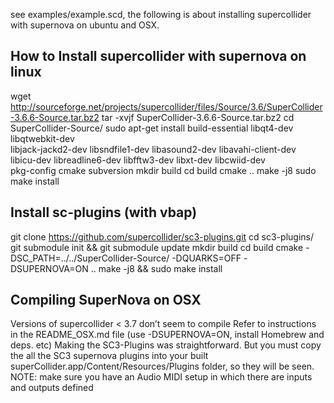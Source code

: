 see examples/example.scd, the following is about installing supercollider with supernova on ubuntu and OSX.

How to Install supercollider with supernova on linux
----------------------------------------------------

wget http://sourceforge.net/projects/supercollider/files/Source/3.6/SuperCollider-3.6.6-Source.tar.bz2
tar -xvjf SuperCollider-3.6.6-Source.tar.bz2
cd SuperCollider-Source/
sudo apt-get install build-essential libqt4-dev libqtwebkit-dev \
    libjack-jackd2-dev libsndfile1-dev libasound2-dev libavahi-client-dev \
    libicu-dev libreadline6-dev libfftw3-dev libxt-dev libcwiid-dev \
    pkg-config cmake subversion
mkdir build
cd build
cmake ..
make -j8
sudo make install

Install sc-plugins (with vbap)
------------------------------
git clone  https://github.com/supercollider/sc3-plugins.git
cd sc3-plugins/
git submodule init && git submodule update
mkdir build
cd build
cmake -DSC_PATH=../../SuperCollider-Source/ -DQUARKS=OFF -DSUPERNOVA=ON ..
make -j8 && sudo make install


Compiling SuperNova on OSX
---------------------------
Versions of supercollider < 3.7 don’t seem to compile
Refer to instructions in the README_OSX.md file  (use -DSUPERNOVA=ON, install Homebrew and deps. etc)
Making the SC3-Plugins was straightforward. But you must copy the all the SC3 supernova plugins into your built superCollider.app/Content/Resources/Plugins folder, so they will be seen. 
NOTE: make sure you have an Audio MIDI setup in which there are inputs and outputs defined

